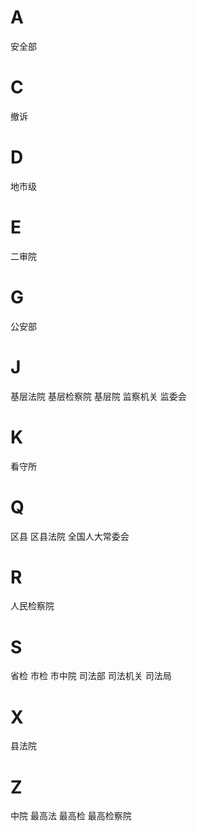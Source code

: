 
# A

安全部

# C

撤诉

# D

地市级

# E

二审院

# G

公安部

# J

基层法院
基层检察院
基层院
监察机关
监委会

# K

看守所

# Q

区县
区县法院
全国人大常委会

# R

人民检察院

# S

省检
市检
市中院
司法部
司法机关
司法局

# X

县法院

# Z

中院
最高法
最高检
最高检察院

